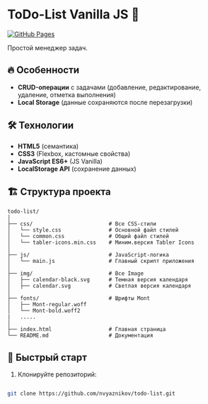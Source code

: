 # ToDo-List Vanilla JS 🚀
[![GitHub Pages](https://img.shields.io/badge/Live_Demo-GitHub_Pages-blue?style=flat-square)](https://nvyaznikov.github.io/todo-list/)

Простой менеджер задач.

## 🔥 Особенности

- **CRUD-операции** с задачами (добавление, редактирование, удаление, отметка выполнения)
- **Local Storage** (данные сохраняются после перезагрузки)

## 🛠 Технологии

- **HTML5** (семантика)
- **CSS3** (Flexbox, кастомные свойства)
- **JavaScript ES6+** (JS Vanilla)
- **LocalStorage API** (сохранение данных)

## 🏗 Структура проекта
```text
todo-list/
│
├── css/                        # Все CSS-стили
│   └── style.css               # Основной файл стилей
│   └── сommon.css              # Общий файл стилей
│   └── tabler-icons.min.css    # Миним.версия Tabler Icons
│
├── js/                         # JavaScript-логика
│   └── main.js                 # Главный скрипт приложения
│
├── img/                        # Все Image
│   ├── calendar-black.svg      # Темная версия календаря
│   ├── calendar.svg            # Светлая версия календаря
│
├── fonts/                      # Шрифты Mont
│   ├── Mont-regular.woff
│   └── Mont-bold.woff2
|   .....
│
├── index.html                  # Главная страница
└── README.md                   # Документация
```
## 🚀 Быстрый старт

1. Клонируйте репозиторий:
```bash

git clone https://github.com/nvyaznikov/todo-list.git
```
